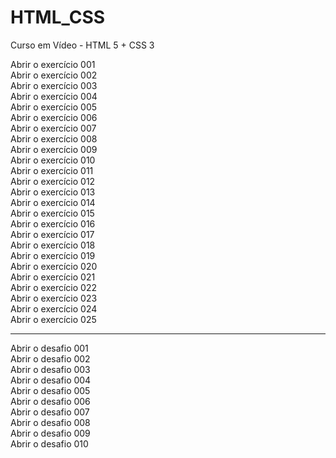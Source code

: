 # HTML_CSS
 Curso em Vídeo - HTML 5 + CSS 3

<style>
    a {
        text-decoration: none;
        transition: 0.5;
    }
    a:visited {
        color: #ff0000;
    }
    a:hover {
        color: #ffffff;
        background-color: #00ff00;
    }
</style>

<a href="https://silsl.github.io/HTML_CSS/EXERCICIOS/001/">Abrir o exercício 001</a><br>
<a href="https://silsl.github.io/HTML_CSS/EXERCICIOS/002/">Abrir o exercício 002</a><br>
<a href="https://silsl.github.io/HTML_CSS/EXERCICIOS/003/">Abrir o exercício 003</a><br>
<a href="https://silsl.github.io/HTML_CSS/EXERCICIOS/004/">Abrir o exercício 004</a><br>
<a href="https://silsl.github.io/HTML_CSS/EXERCICIOS/005/">Abrir o exercício 005</a><br>
<a href="https://silsl.github.io/HTML_CSS/EXERCICIOS/006/">Abrir o exercício 006</a><br>
<a href="https://silsl.github.io/HTML_CSS/EXERCICIOS/007/">Abrir o exercício 007</a><br>
<a href="https://silsl.github.io/HTML_CSS/EXERCICIOS/008/">Abrir o exercício 008</a><br>
<a href="https://silsl.github.io/HTML_CSS/EXERCICIOS/009/">Abrir o exercício 009</a><br>
<a href="https://silsl.github.io/HTML_CSS/EXERCICIOS/010/">Abrir o exercício 010</a><br>
<a href="https://silsl.github.io/HTML_CSS/EXERCICIOS/011/">Abrir o exercício 011</a><br>
<a href="https://silsl.github.io/HTML_CSS/EXERCICIOS/012/">Abrir o exercício 012</a><br>
<a href="https://silsl.github.io/HTML_CSS/EXERCICIOS/013/">Abrir o exercício 013</a><br>
<a href="https://silsl.github.io/HTML_CSS/EXERCICIOS/014/">Abrir o exercício 014</a><br>
<a href="https://silsl.github.io/HTML_CSS/EXERCICIOS/015/">Abrir o exercício 015</a><br>
<a href="https://silsl.github.io/HTML_CSS/EXERCICIOS/016/">Abrir o exercício 016</a><br>
<a href="https://silsl.github.io/HTML_CSS/EXERCICIOS/017/">Abrir o exercício 017</a><br>
<a href="https://silsl.github.io/HTML_CSS/EXERCICIOS/018/">Abrir o exercício 018</a><br>
<a href="https://silsl.github.io/HTML_CSS/EXERCICIOS/019/">Abrir o exercício 019</a><br>
<a href="https://silsl.github.io/HTML_CSS/EXERCICIOS/020/">Abrir o exercício 020</a><br>
<a href="https://silsl.github.io/HTML_CSS/EXERCICIOS/021/">Abrir o exercício 021</a><br>
<a href="https://silsl.github.io/HTML_CSS/EXERCICIOS/022/">Abrir o exercício 022</a><br>
<a href="https://silsl.github.io/HTML_CSS/EXERCICIOS/023/">Abrir o exercício 023</a><br>
<a href="https://silsl.github.io/HTML_CSS/EXERCICIOS/024/">Abrir o exercício 024</a><br>
<a href="https://silsl.github.io/HTML_CSS/EXERCICIOS/025/">Abrir o exercício 025</a><br>
<hr>
<a href="https://silsl.github.io/HTML_CSS/EXERCICIOS/d001/">Abrir o desafio 001</a><br>
<a href="https://silsl.github.io/HTML_CSS/EXERCICIOS/d002/">Abrir o desafio 002</a><br>
<a href="https://silsl.github.io/HTML_CSS/EXERCICIOS/d003/">Abrir o desafio 003</a><br>
<a href="https://silsl.github.io/HTML_CSS/EXERCICIOS/d004/">Abrir o desafio 004</a><br>
<a href="https://silsl.github.io/HTML_CSS/EXERCICIOS/d005/">Abrir o desafio 005</a><br>
<a href="https://silsl.github.io/HTML_CSS/EXERCICIOS/d006/">Abrir o desafio 006</a><br>
<a href="https://silsl.github.io/HTML_CSS/EXERCICIOS/d007/">Abrir o desafio 007</a><br>
<a href="https://silsl.github.io/HTML_CSS/EXERCICIOS/d008/">Abrir o desafio 008</a><br>
<a href="https://silsl.github.io/HTML_CSS/EXERCICIOS/d009/">Abrir o desafio 009</a><br>
<a href="https://silsl.github.io/HTML_CSS/EXERCICIOS/d010/">Abrir o desafio 010</a><br>
